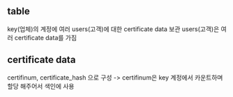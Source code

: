 table
-------------
key(업체)의 계정에 여러 users(고객)에 대한 certificate data 보관
users(고객)은 여러 certificate data를 가짐

certificate data
-------------
certifinum, certificate_hash 으로 구성 
-> certifinum은 key 계정에서 카운트하며 할당 해주어서 색인에 사용




